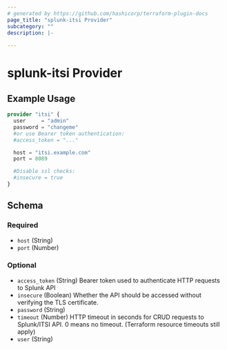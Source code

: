 ```yaml
---
# generated by https://github.com/hashicorp/terraform-plugin-docs
page_title: "splunk-itsi Provider"
subcategory: ""
description: |-
  
---
```


# splunk-itsi Provider



## Example Usage

```terraform
provider "itsi" {
  user     = "admin"
  password = "changeme"
  #or use Bearer token authentication:
  #access_token = "..."

  host = "itsi.example.com"
  port = 8089

  #Disable ssl checks:
  #insecure = true
}
```

<!-- schema generated by tfplugindocs -->
## Schema

### Required

- `host` (String)
- `port` (Number)

### Optional

- `access_token` (String) Bearer token used to authenticate HTTP requests to Splunk API
- `insecure` (Boolean) Whether the API should be accessed without verifying the TLS certificate.
- `password` (String)
- `timeout` (Number) HTTP timeout in seconds for CRUD requests to Splunk/ITSI API. 0 means no timeout. (Terraform resource timeouts still apply)
- `user` (String)
